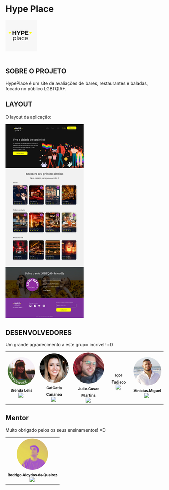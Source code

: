 <div>
 <h1> Hype Place </h1> 
<img width="100 px" alt="Capa Eco-merce" src="./img/capa.png">
</div>

<br/>

## SOBRE O PROJETO

<a href = "https://ecomercegenbr.herokuapp.com/swagger-ui"/></a> HypePlace é um site de avaliações de bares, restaurantes e baladas, focado no público LGBTQIA+.

## LAYOUT

O layout da aplicação:<br>

<img width="250px" alt="Made by eco-merce" src="./img/frente.jpg">

##

## DESENVOLVEDORES

Um grande agradecimento a este grupo incrível! =D

<table>
  <tr>
    <td align="center"><a href="https://www.linkedin.com/in/brendalelis94/"><img style="border-radius: 50%;" src="./img/rebeca.jpg" width="100px;" alt=""/><br /><sub><b>Brenda Lelis</b></sub></a><br /><a href="https://www.linkedin.com/in/brendalelis94/" target="_blank"><img src="https://cdn.icon-icons.com/icons2/2428/PNG/512/linkedin_black_logo_icon_147114.png" height="20" target="_blank"></a>&nbsp</td>
    <td align="center"><a href="https://www.linkedin.com/in/catiacananea/"><img style="border-radius: 50%;" src="./img/catia.jpg" width="100px;" alt=""/><br /><sub><b>CatCatia Cananea</b></sub></a><br /><a href="https://www.linkedin.com/in/catiacananea/" target="_blank"><img src="https://cdn.icon-icons.com/icons2/2428/PNG/512/linkedin_black_logo_icon_147114.png" height="20" target="_blank"></a>&nbsp</td>
    <td align="center"><a href="https://www.linkedin.com/in/juliocesar2811/"><img style="border-radius: 50%;" src="./img/julio.jpg" width="100px;" alt=""/><br /><sub><b>Julio Cesar Martins</b></sub></a><br /><a href="https://www.linkedin.com/in/juliocesar2811/" target="_blank"><img src="https://cdn.icon-icons.com/icons2/2428/PNG/512/linkedin_black_logo_icon_147114.png" height="20" target="_blank"></a>&nbsp</td>
    <td align="center"><a href="https://www.linkedin.com/in/igortudisco/"><img style="border-radius: 50%;" src="https://avatars.githubusercontent.com/u/64790509?v=4" width="100px;" alt=""/><br /><sub><b>Igor Tudisco</b></sub></a><br /><a href="https://www.linkedin.com/in/igortudisco/" target="_blank"><img src="https://cdn.icon-icons.com/icons2/2428/PNG/512/linkedin_black_logo_icon_147114.png" height="20" target="_blank"></a>&nbsp</td>
    <td align="center"><a href="https://www.linkedin.com/in/viniciuslmiguel/"><img style="border-radius: 50%;" src="./img/vini.jpg" width="100px;" alt=""/><br /><sub><b>Vinicius Miguel</b></sub></a><br /><a href="https://www.linkedin.com/in/viniciuslmiguel/" target="_blank"><img src="https://cdn.icon-icons.com/icons2/2428/PNG/512/linkedin_black_logo_icon_147114.png" height="20" target="_blank"></a>&nbsp</td>   
  </tr>
</table>

##

## Mentor

Muito obrigado pelos os seus ensinamentos! =D

<table>
  <tr>
    <td align="center"><a href="https://www.linkedin.com/in/queiroz-rodrigo/"><img style="border-radius: 50%;" src="./img/rodrigo.jpg" width="100px;" alt=""/><br /><sub><b>Rodrigo Alcydes de Queiroz</b></sub></a><br /><a href="https://www.linkedin.com/in/viniciuslmiguel/" target="_blank"><img src="https://cdn.icon-icons.com/icons2/2428/PNG/512/linkedin_black_logo_icon_147114.png" height="20" target="_blank"></a>&nbsp</td>   
  </tr>
</table>

